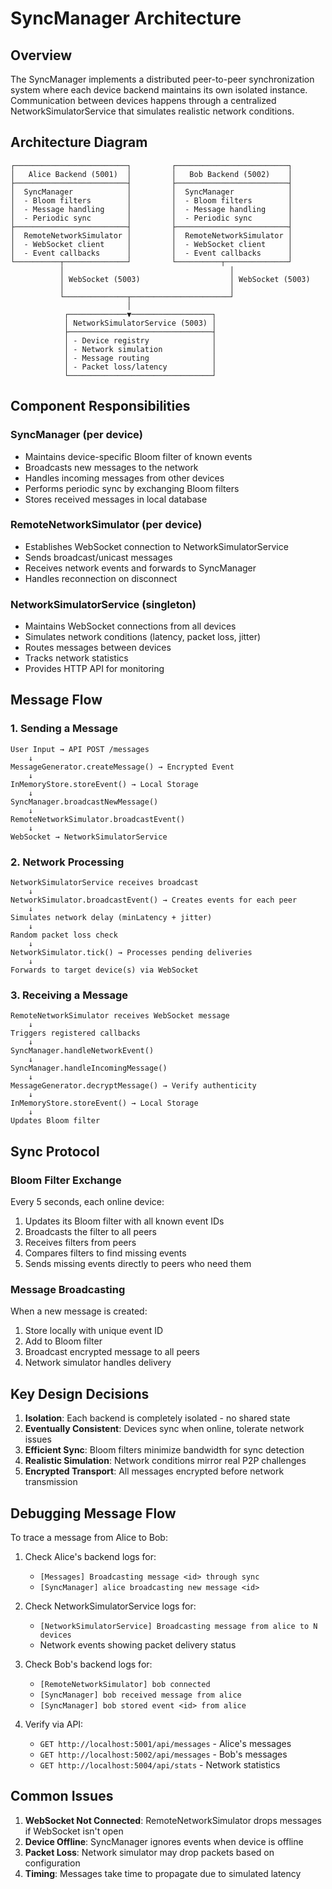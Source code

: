 # SyncManager Architecture

## Overview

The SyncManager implements a distributed peer-to-peer synchronization system where each device backend maintains its own isolated instance. Communication between devices happens through a centralized NetworkSimulatorService that simulates realistic network conditions.

## Architecture Diagram

```
┌─────────────────────────┐         ┌─────────────────────────┐
│   Alice Backend (5001)  │         │   Bob Backend (5002)    │
├─────────────────────────┤         ├─────────────────────────┤
│  SyncManager            │         │  SyncManager            │
│  - Bloom filters        │         │  - Bloom filters        │
│  - Message handling     │         │  - Message handling     │
│  - Periodic sync        │         │  - Periodic sync        │
├─────────────────────────┤         ├─────────────────────────┤
│  RemoteNetworkSimulator │         │  RemoteNetworkSimulator │
│  - WebSocket client     │         │  - WebSocket client     │
│  - Event callbacks      │         │  - Event callbacks      │
└──────────┬──────────────┘         └──────────┬──────────────┘
           │                                     │
           │ WebSocket (5003)                    │ WebSocket (5003)
           │                                     │
           └──────────────┬──────────────────────┘
                          │
            ┌─────────────▼──────────────────┐
            │ NetworkSimulatorService (5003) │
            ├────────────────────────────────┤
            │ - Device registry              │
            │ - Network simulation           │
            │ - Message routing              │
            │ - Packet loss/latency          │
            └────────────────────────────────┘
```

## Component Responsibilities

### SyncManager (per device)
- Maintains device-specific Bloom filter of known events
- Broadcasts new messages to the network
- Handles incoming messages from other devices
- Performs periodic sync by exchanging Bloom filters
- Stores received messages in local database

### RemoteNetworkSimulator (per device)
- Establishes WebSocket connection to NetworkSimulatorService
- Sends broadcast/unicast messages
- Receives network events and forwards to SyncManager
- Handles reconnection on disconnect

### NetworkSimulatorService (singleton)
- Maintains WebSocket connections from all devices
- Simulates network conditions (latency, packet loss, jitter)
- Routes messages between devices
- Tracks network statistics
- Provides HTTP API for monitoring

## Message Flow

### 1. Sending a Message
```
User Input → API POST /messages
    ↓
MessageGenerator.createMessage() → Encrypted Event
    ↓
InMemoryStore.storeEvent() → Local Storage
    ↓
SyncManager.broadcastNewMessage()
    ↓
RemoteNetworkSimulator.broadcastEvent()
    ↓
WebSocket → NetworkSimulatorService
```

### 2. Network Processing
```
NetworkSimulatorService receives broadcast
    ↓
NetworkSimulator.broadcastEvent() → Creates events for each peer
    ↓
Simulates network delay (minLatency + jitter)
    ↓
Random packet loss check
    ↓
NetworkSimulator.tick() → Processes pending deliveries
    ↓
Forwards to target device(s) via WebSocket
```

### 3. Receiving a Message
```
RemoteNetworkSimulator receives WebSocket message
    ↓
Triggers registered callbacks
    ↓
SyncManager.handleNetworkEvent()
    ↓
SyncManager.handleIncomingMessage()
    ↓
MessageGenerator.decryptMessage() → Verify authenticity
    ↓
InMemoryStore.storeEvent() → Local Storage
    ↓
Updates Bloom filter
```

## Sync Protocol

### Bloom Filter Exchange
Every 5 seconds, each online device:
1. Updates its Bloom filter with all known event IDs
2. Broadcasts the filter to all peers
3. Receives filters from peers
4. Compares filters to find missing events
5. Sends missing events directly to peers who need them

### Message Broadcasting
When a new message is created:
1. Store locally with unique event ID
2. Add to Bloom filter
3. Broadcast encrypted message to all peers
4. Network simulator handles delivery

## Key Design Decisions

1. **Isolation**: Each backend is completely isolated - no shared state
2. **Eventually Consistent**: Devices sync when online, tolerate network issues
3. **Efficient Sync**: Bloom filters minimize bandwidth for sync detection
4. **Realistic Simulation**: Network conditions mirror real P2P challenges
5. **Encrypted Transport**: All messages encrypted before network transmission

## Debugging Message Flow

To trace a message from Alice to Bob:

1. Check Alice's backend logs for:
   - `[Messages] Broadcasting message <id> through sync`
   - `[SyncManager] alice broadcasting new message <id>`

2. Check NetworkSimulatorService logs for:
   - `[NetworkSimulatorService] Broadcasting message from alice to N devices`
   - Network events showing packet delivery status

3. Check Bob's backend logs for:
   - `[RemoteNetworkSimulator] bob connected`
   - `[SyncManager] bob received message from alice`
   - `[SyncManager] bob stored event <id> from alice`

4. Verify via API:
   - `GET http://localhost:5001/api/messages` - Alice's messages
   - `GET http://localhost:5002/api/messages` - Bob's messages
   - `GET http://localhost:5004/api/stats` - Network statistics

## Common Issues

1. **WebSocket Not Connected**: RemoteNetworkSimulator drops messages if WebSocket isn't open
2. **Device Offline**: SyncManager ignores events when device is offline
3. **Packet Loss**: Network simulator may drop packets based on configuration
4. **Timing**: Messages take time to propagate due to simulated latency